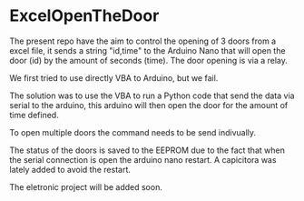 # ExcelOpenTheDoor

The present repo have the aim to control the opening of 3 doors from a excel file, it sends a string "id,time" to the Arduino Nano that will open the door (id) by the amount of seconds (time). The door opening is via a relay.

We first tried to use directly VBA to Arduino, but we fail.

The solution was to use the VBA to run a Python code that send the data via serial to the arduino, this arduino will then open the door for the amount of time defined.

To open multiple doors the command needs to be send indivually. 

The status of the doors is saved to the EEPROM due to the fact that when the serial connection is open the arduino nano restart. A capicitora was lately added to avoid the restart.

The eletronic project will be added soon.
